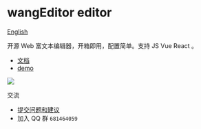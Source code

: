 # wangEditor editor

[English](./README-en.md)

开源 Web 富文本编辑器，开箱即用，配置简单。支持 JS Vue React 。

- [文档](https://www.wangeditor.com/)
- [demo](https://www.wangeditor.com/demo/)

![](../../docs/images/editor.png)

交流
- [提交问题和建议](https://github.com/wangeditor-team/wangEditor/issues)
- 加入 QQ 群 `681464059`
